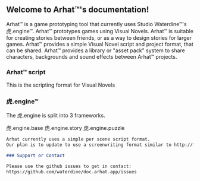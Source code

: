 ## Welcome to Arhat&trade;'s documentation!

Arhat&trade; is a game prototyping tool that currently uses Studio Waterdine&trade;'s 虎.engine&trade;.
Arhat&trade; prototypes games using Visual Novels.
Arhat&trade; is suitable for creating stories between friends, or as a way to design stories for larger games.
Arhat&trade; provides a simple Visual Novel script and project format, that can be shared.
Arhat&trade; provides a library or "asset pack" system to share characters, backgrounds and sound effects between Arhat&trade; projects.

### Arhat&trade; script
This is the scripting format for Visual Novels

### 虎.engine&trade;

The 虎.engine is split into 3 frameworks.

虎.engine.base
虎.engine.story
虎.engine.puzzle

```markdown
Arhat currently uses a simple per scene script format.
Our plan is to update to use a screenwriting format similar to http://fountain.io.

### Support or Contact

Please use the github issues to get in contact:
https://github.com/waterdine/doc.arhat.app/issues
